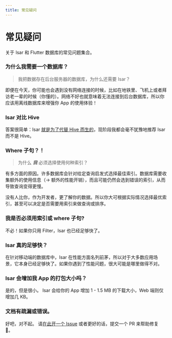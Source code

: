 ```yaml
---
title: 常见疑问
---
```


# 常见疑问

关于 Isar 和 Flutter 数据库的常见问题集合。

### 为什么我需要一个数据库？

> 我把数据存在后台服务器的数据库，为什么还需要 Isar？

即便在今天，你可能也会遇到没有网络连接的时候，比如在地铁里、飞机上或者拜访老一辈的时候（你懂的）。网络不好也就意味着无法连接到后台数据库，所以你应该用离线数据库来增强你 App 的使用体验！

### Isar 对比 Hive

答案很简单：Isar [就是为了代替 Hive 而生的](https://github.com/hivedb/hive/issues/246)，现阶段我都会毫不犹豫地推荐 Isar 而不是 Hive。

### Where 子句？！

> 为什么 **_我_** 必须选择使用何种索引？

有多方面的原因。许多数据库会针对给定查询启发式选择最佳索引。数据库需要收集额外的使用信息（-> 额外的性能开销），而且可能仍然会选到错误的索引，从而导致查询变得更慢。

没有人比你，作为开发者，更了解你的数据。所以你大可根据实际情况选择最优索引，甚至可以决定是否需要用索引来做查询或排序。

### 我是否必须用索引或 where 子句?

不必！如果你只用 Filter，Isar 也已经足够快了。

### Isar 真的足够快？

在针对移动端的数据库中，Isar 在性能方面名列前茅，所以对于大多数应用场景，它本身已经足够快了。如果你遇到了性能问题，很大可能是哪里做得不对。

### Isar 会增加我 App 的打包大小吗？

是的，但是很小。 Isar 会给你的 App 增加 1 - 1.5 MB 的下载大小，Web 端则仅增加几 KB。

### 文档有疏漏或错误。

好吧，对不起。 请[在此开一个 Issue](https://github.com/isar-community/isar-community/issues/new/choose) 或者更好的话，提交一个 PR 来帮助修复 💪。
